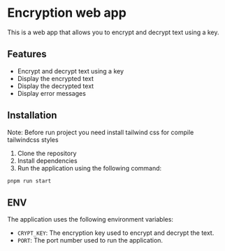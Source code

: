 # Encryption web app

This is a web app that allows you to encrypt and decrypt text using a key.

## Features

- Encrypt and decrypt text using a key
- Display the encrypted text
- Display the decrypted text
- Display error messages

## Installation

Note: Before run project you need install tailwind css for compile tailwindcss styles

1. Clone the repository
2. Install dependencies
3. Run the application using the following command:

```bash
pnpm run start 
```

## ENV

The application uses the following environment variables:

- `CRYPT_KEY`: The encryption key used to encrypt and decrypt the text.
- `PORT`: The port number used to run the application.
